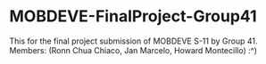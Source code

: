 # MOBDEVE-FinalProject-Group41
This for the final project submission of MOBDEVE S-11 by Group 41. Members: (Ronn Chua Chiaco, Jan Marcelo, Howard Montecillo) :^)